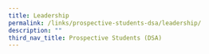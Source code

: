 ```yaml
---
title: Leadership
permalink: /links/prospective-students-dsa/leadership/
description: ""
third_nav_title: Prospective Students (DSA)
---
```

